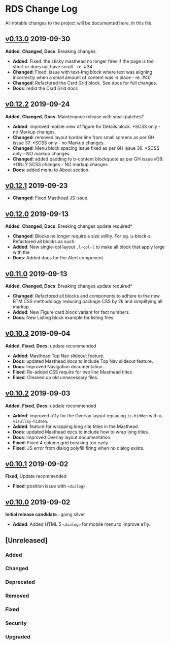 # RDS Change Log

All notable changes to the project will be documented here, in this file.

## [v0.13.0](https://github.com/ravendesignsystem/rds/releases/tag/0.13.0) 2019-09-30

**Added**, **Changed**, **Docs**: Breaking changes.

- **Added**: Fixed: the sticky masthead no longer fires if the page is too short or does not have scroll - re. #34
- **Changed**: Fixed: issue with text-Img block where text was aligning incorrectly when a small amount of content was in place - re. #40
- **Changed**: Refactored the Csrd Grid block. See docs for full changes.
- **Docs**: redid the Csrd Grid docs

## [v0.12.2](https://github.com/ravendesignsystem/rds/releases/tag/0.12.2) 2019-09-24

**Added**, **Changed**, **Docs**: Maintenance release with small patches*

- **Added**: improved mobile view of figure for Details block. *SCSS only - no Markup changes.
- **Changed**: removed layout border line from small screens as per GH issue 37. *SCSS only - no Markup changes.
- **Changed**: Menu block spacing issue fixed as per GH issue 36. *SCSS only - NO markup changes.
- **Changed**: added padding to b-content blockquote as per GH issue #39. *ONLY SCSS changes - NO markup changes
- **Docs**: added menu to About section.

## [v0.12.1](https://github.com/ravendesignsystem/rds/releases/tag/0.12.1) 2019-09-23
 - **Changed**: Fixed Masthead JS issue.

## [v0.12.0](https://github.com/ravendesignsystem/rds/releases/tag/0.12.0) 2019-09-13 

**Added**, **Changed**, **Docs**: Breaking changes update required*

- **Changed**: Blocks no longer require a size utility. For eg. u-block-s. Refactored all blocks as such.
- **Added**: New single-col layout `.l-col-l` to make all block that apply large with the <main> 
- **Docs**: Added docs for the Alert component

## [v0.11.0](https://github.com/ravendesignsystem/rds/releases/tag/0.11.0) 2019-09-13 

**Added**, **Changed**, **Docs**: Breaking changes update required*

- **Changed**: Refactored all blocks and components to adhere to the new BTM CSS methodology reducing package CSS by 2k and simplifying all markup.
- **Added**: New Figure card block variant for fact numbers.
- **Docs**: New Listing block example for listing files.

## [v0.10.3](https://github.com/ravendesignsystem/rds/releases/tag/0.10.3) 2019-09-04 

**Added**, **Fixed**, **Docs**: update recommended

- **Added**: Masthead Top Nav slideout feature.
- **Docs**: updated Masthead docs to include Top Nav slideout feature.
- **Docs**: Improved Navigation documentation.
- **Fixed**: Re-added CSS require for two line Masthead titles
- **Fixed**: Cleaned up old unnecessary files.

## [v0.10.2](https://github.com/ravendesignsystem/rds/releases/tag/0.10.2) 2019-09-03 

**Added**, **Fixed**, **Docs**: update recommended

- **Added**: improved a11y for the Overlay layout replacing `is-hidden` with `u-visullay-hidden`.
- **Added**: feature for wrapping long site titles in the Masthead.
- **Docs**: updated Masthead docs to include how to wrap long titles.
- **Docs**: Improved Overlay layout documentation.
- **Fixed**: Fixed 4 column grid breaking too early.
- **Fixed**: JS error from dialog polyfill firing when no dialog exists.

## [v0.10.1](https://github.com/ravendesignsystem/rds/releases/tag/0.10.1) 2019-09-02 

**Fixed**, Update recommended

- **Fixed**: position issue with `<dialog>`.


## [v0.10.0](https://github.com/ravendesignsystem/rds/releases/tag/0.10.0) 2019-09-02 

**Initial release candidate**...going silver

- **Added**: Added HTML 5 `<dialog>` for mobile menu to improve a11y.


## [Unreleased]
### Added
### Changed
### Deprecated
### Removed
### Fixed
### Security
### Upgraded
